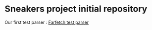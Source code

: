 # Sneakers  project initial repository  

Our first test parser : [Farfetch test parser](https://github.com/Best-sneakers/parser/research/test_parser) 

